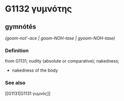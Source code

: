 # G1132 γυμνότης

## gymnótēs

_(goom-not'-ace | goom-NOH-tase | gyoom-NOH-tase)_

### Definition

from G1131; nudity (absolute or comparative); nakedness; 

- nakedness of the body

### See also

[[G1131|G1131 γυμνός]]
